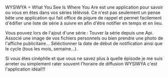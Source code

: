 WYSIWYA = What You See Is Where You Are est une application pour savoir ou vous en êtes dans vos séries télévisé.
Ce n'est pas seulement un pense bête une application qui fait office de piqure de rappel et permet facilement d'édifier une liste de série à suivre en afin d'être notifier en temps et en lieu.

Vous pouvez lors de l'ajout d'une série :
Touver la série depuis une Api.
Associé une image de vos fichiers personnels ou bien prendre une photo de l'affiche publicitaire...
Séléctionner la date de début de notification ainsi que le cycle (tous les mois, semaine...).

Si vous êtes cinéphile et que vous ne savez plus à quelle épisode je me suis arreter ou simplement rater souvent l'horaire de diffusion WYSIWYA c'est l'application idéal!!!

